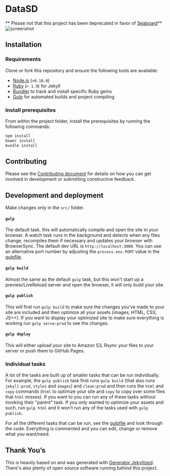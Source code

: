 # DataSD
** Please not that this project has been deprecated in favor of [Seaboard](http://github.com/cityofsandiego/seaboard)**
![screenshot](http://take.ms/Swxi8)
## Installation

### Requirements

Clone or fork this repository and ensure the following tools are available:
- [Node.js](https://github.com/nodejs) (`>0.10.0`)
- [Ruby](https://github.com/ruby) (`> 1.9`)
for Jekyll
- [Bundler](https://github.com/bundler/bundler) to track and install specific Ruby gems
- [Gulp](https://github.com/gulpjs/gulp) for automated builds and project compiling

### Install prerequisites
From within the project folder, install the prerequisites by running the following commands:
```bash
npm install
bower install
bundle install
```

## Contributing

Please see the [Contributing document](https://github.com/cityofsandiego/datasd/blob/master/CONTRIBUTING.md) for details on how you can get involved in development or submitting constructive feedback.

## Development and deployment

Make changes only in the `src/` folder.

#### `gulp`

The default task, this will automatically compile and open the site in your browser. A watch task runs in the background and detects when any files change, recompiles them if necessary and updates your browser with BrowserSync. The default dev URL is `http://localhost:3000`. You can use an alternative port number by adjusting the `process.env.PORT` value in the [gulpfile](gulpfile.js).


#### `gulp build`

Almost the same as the default `gulp` task, but this won't start up a preview/LiveReload server and open the browser, it will only build your site.

#### `gulp publish`

This will first run `gulp build` to make sure the changes you've made to your
site are included and then optimize all your assets (images, HTML, CSS, JS++).
If you want to display your optimized site to make sure everything is working
run `gulp serve:prod` to see the changes.

#### `gulp deploy`

This will either upload your site to Amazon S3, Rsync your files to your server
or push them to GitHub Pages.

### Individual tasks

A lot of the tasks are built up of smaller tasks that can be run individually.
For example, the `gulp publish` task first runs `gulp build` (that also runs
`jekyll:prod`, `styles` and `images`) and `clean:prod` and then runs the `html`
and `copy` commands (`html` to optimize your site and `copy` to copy over some
files that `html` misses). If you want to you can run any of these tasks without
invoking their "parent" task. If you only wanted to optimize your assets and
such, run `gulp html` and it won't run any of the tasks used with `gulp
publish`.

For all the different tasks that can be run, see the [gulpfile](gulpfile.js) and
look through the code. Everything is commented and you can edit, change or
remove what you want/need.


## Thank You’s
This is heavily based on and was generated with [Generator Jekyllized](https://github.com/sondr3/generator-jekyllized). There's also plenty of open source software running behind this project.
